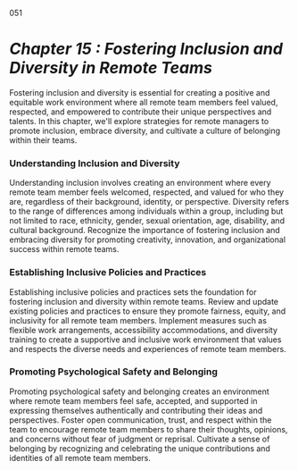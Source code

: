 051

# ***Chapter 15 : Fostering Inclusion and Diversity in Remote Teams***


Fostering inclusion and diversity is essential for creating a positive and equitable work environment where all remote team members feel valued, respected, and empowered to contribute their unique perspectives and talents. In this chapter, we'll explore strategies for remote managers to promote inclusion, embrace diversity, and cultivate a culture of belonging within their teams.

### **Understanding Inclusion and Diversity**

Understanding inclusion involves creating an environment where every remote team member feels welcomed, respected, and valued for who they are, regardless of their background, identity, or perspective. Diversity refers to the range of differences among individuals within a group, including but not limited to race, ethnicity, gender, sexual orientation, age, disability, and cultural background. Recognize the importance of fostering inclusion and embracing diversity for promoting creativity, innovation, and organizational success within remote teams.

### **Establishing Inclusive Policies and Practices**

Establishing inclusive policies and practices sets the foundation for fostering inclusion and diversity within remote teams. Review and update existing policies and practices to ensure they promote fairness, equity, and inclusivity for all remote team members. Implement measures such as flexible work arrangements, accessibility accommodations, and diversity training to create a supportive and inclusive work environment that values and respects the diverse needs and experiences of remote team members.

### **Promoting Psychological Safety and Belonging**

Promoting psychological safety and belonging creates an environment where remote team members feel safe, accepted, and supported in expressing themselves authentically and contributing their ideas and perspectives. Foster open communication, trust, and respect within the team to encourage remote team members to share their thoughts, opinions, and concerns without fear of judgment or reprisal. Cultivate a sense of belonging by recognizing and celebrating the unique contributions and identities of all remote team members.

